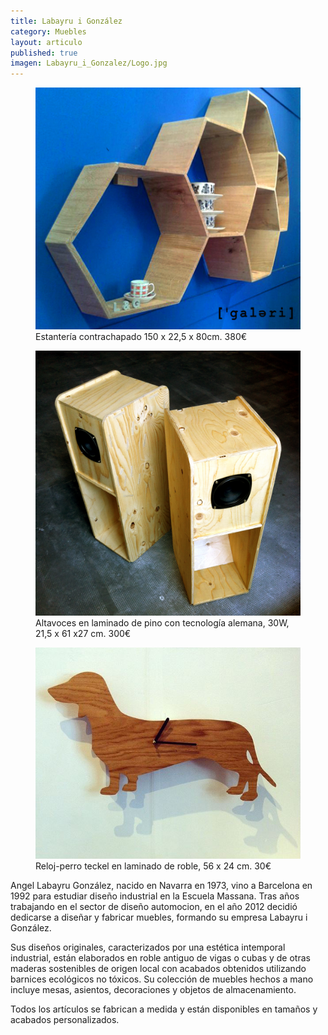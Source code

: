 ```yaml
---
title: Labayru i González
category: Muebles
layout: articulo
published: true
imagen: Labayru_i_Gonzalez/Logo.jpg
---
```


<div class="figure-group">
<figure>
	<a href="/images/Labayru_i_Gonzalez/Prestatgeria.jpg"><img src="/images/Labayru_i_Gonzalez/Prestatgeria.jpg"></a>
	<figcaption>Estantería contrachapado 150 x 22,5 x 80cm. 380€</figcaption>
</figure>

<figure>
	<a href="/images/Labayru_i_Gonzalez/altavoces.jpg"><img src="/images/Labayru_i_Gonzalez/altavoces.jpg"></a>
	<figcaption>
        Altavoces en laminado de pino con tecnología alemana, 30W, 21,5 x 61 x27 cm. 300€
    </figcaption>
</figure>

<figure>
	<a href="/images/Labayru_i_Gonzalez/perrete.jpg"><img src="/images/Labayru_i_Gonzalez/perrete.jpg"></a>
	<figcaption>
	    Reloj-perro teckel  en laminado de roble, 56 x 24 cm. 30€
	</figcaption>
</figure>
</div>

Angel Labayru González, nacido en Navarra en 1973, vino a Barcelona en 1992 para estudiar diseño industrial en la Escuela Massana. Tras años trabajando en el sector de diseño automocion, en el año 2012 decidió dedicarse a diseñar y fabricar muebles, formando su empresa Labayru i González.

Sus diseños originales, caracterizados por una estética intemporal industrial, están elaborados en roble antiguo de vigas o cubas y de otras maderas sostenibles de origen local con acabados obtenidos utilizando barnices ecológicos no tóxicos.
Su colección de muebles hechos a mano incluye mesas, asientos, decoraciones y objetos de almacenamiento.

Todos los artículos se fabrican a medida y están disponibles en tamaños y acabados personalizados.